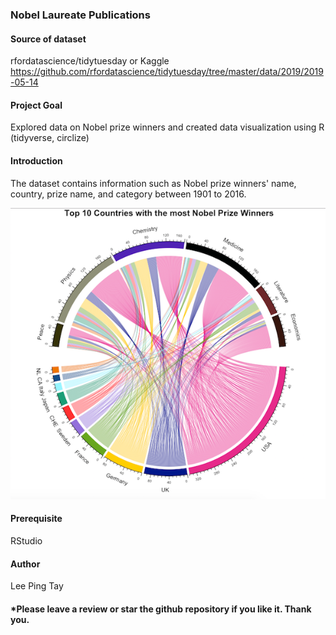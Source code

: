 ### Nobel Laureate Publications

#### Source of dataset 
rfordatascience/tidytuesday or Kaggle https://github.com/rfordatascience/tidytuesday/tree/master/data/2019/2019-05-14

#### Project Goal 
Explored data on Nobel prize winners and created data visualization using R (tidyverse, circlize)

#### Introduction
The dataset contains information such as Nobel prize winners' name, country, prize name, and 
category between 1901 to 2016.

![](Top10NobelPrize_countries.png)

#### Prerequisite
RStudio

#### Author
Lee Ping Tay

#### *Please leave a review or star the github repository if you like it. Thank you.
